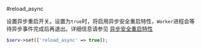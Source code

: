 #reload_async

设置异步重启开关。设置为`true`时，将启用异步安全重启特性，`Worker`进程会等待异步事件完成后再退出。详细信息请参见 [异步安全重启特性](/wiki/page/775.html) 

```php
$serv->set(['reload_async' => true]);
```